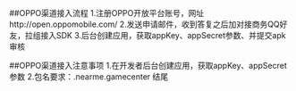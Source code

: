 ##OPPO渠道接入流程
	1.注册OPPO开放平台账号，网址http://open.oppomobile.com/
	2.发送申请邮件，收到答复之后加对接商务QQ好友，拉组接入SDK
	3.后台创建应用，获取appKey、appSecret参数、并提交apk审核








##OPPO渠道接入注意事项
	1.在开发者后台创建应用，获取appKey、appSecret参数
	2.包名要求：.nearme.gamecenter 结尾